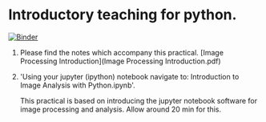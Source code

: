 # Introductory teaching for python.

[![Binder](https://mybinder.org/badge.svg)](https://mybinder.org/v2/gh/dwaithe/model-training/master?filepath=Introduction%20to%20Image%20Analysis%20with%20Python.ipynb)

1) Please find the notes which accompany this practical. [Image Processing Introduction](Image Processing Introduction.pdf)

2) 'Using your jupyter (ipython) notebook navigate to: Introduction to Image Analysis with Python.ipynb'.

     This practical is based on introducing the jupyter notebook software for image processing and analysis. Allow around 20 min for this.